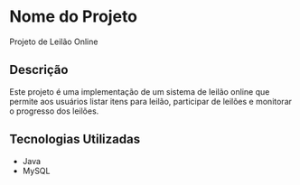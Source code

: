 # Nome do Projeto

Projeto de Leilão Online

## Descrição

Este projeto é uma implementação de um sistema de leilão online que permite aos usuários listar itens para leilão, participar de leilões e monitorar o progresso dos leilões.

## Tecnologias Utilizadas

- Java
- MySQL
